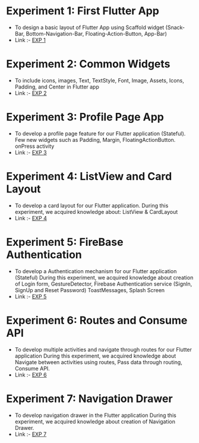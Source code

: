 # Experiment 1:  First Flutter App 

- To design a basic layout of Flutter App using Scaffold widget (Snack-Bar, Bottom-Navigation-Bar, Floating-Action-Button, App-Bar)
- Link :- [EXP 1](https://github.com/yashaskhot/27-Yashas-MAD_PWA/tree/main/Exp%201%20-%20First%20Flutter%20App)

# Experiment 2: Common Widgets

- To include icons, images, Text, TextStyle, Font, Image, Assets, Icons, Padding, and Center  in Flutter app
- Link :- [EXP 2](https://github.com/yashaskhot/27-Yashas-MAD_PWA/blob/main/Exp%202%20-%20Common%20Widgets)

# Experiment 3: Profile Page App

- To develop a profile page feature for our Flutter application (Stateful). Few new widgets such as Padding, Margin, FloatingActionButton. onPress activity
- Link :- [EXP 3](https://github.com/yashaskhot/27-Yashas-MAD_PWA/tree/main/Exp%203%20%20-%20Profile%20Page%20App)

# Experiment 4: ListView and Card Layout

- To develop a card layout for our Flutter application.	During this experiment, we acquired knowledge about: ListView &	CardLayout
- Link :- [EXP 4](https://github.com/yashaskhot/27-Yashas-MAD_PWA/tree/main/Exp%204%20-%20ListView%20and%20Card%20Layout)

# Experiment 5: FireBase Authentication 

- To develop a Authentication mechanism for our Flutter application (Stateful)
  During this experiment, we acquired knowledge about creation of Login form, GestureDetector, Firebase Authentication service (SignIn, SignUp and Reset Password) 
  ToastMessages, Splash Screen
- Link :- [EXP 5](https://github.com/yashaskhot/27-Yashas-MAD_PWA/tree/main/Exp%205%20-%20FireBase%20Authentication)

# Experiment 6: Routes and Consume API 

- To develop multiple activities and navigate through routes for our Flutter application
  During this experiment, we acquired knowledge about Navigate between activities using routes, Pass data through routing, Consume API.
- Link :- [EXP 6](https://github.com/yashaskhot/27-Yashas-MAD_PWA/tree/main/Exp%206%20-%20Routes%20and%20Consume%20API)

# Experiment 7: Navigation Drawer

- To develop navigation drawer in the Flutter application
  During this experiment, we acquired knowledge about creation of Navigation Drawer.
- Link :- [EXP 7](https://github.com/yashaskhot/27-Yashas-MAD_PWA/tree/main/Exp%207%20-%20Navigation%20Drawer)
